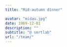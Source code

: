 ```yaml
---
title: "Mid-autumn dinner"

avatar: "midau.jpg"
date: 1969-12-01
description: ""
subtitle: "@ smrtlab"
url: "/team/"
---
```

